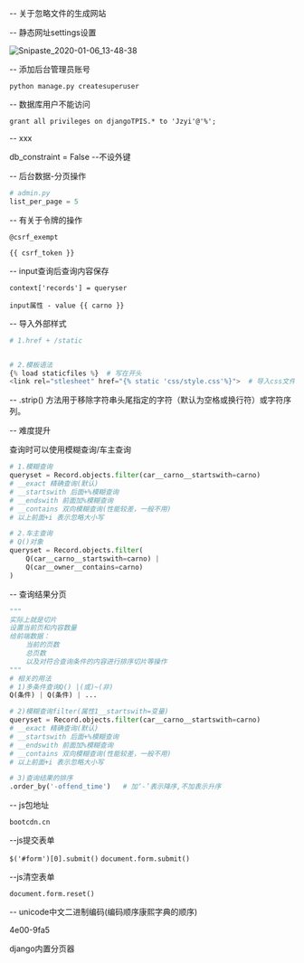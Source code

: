 

-- 关于忽略文件的生成网站

-- 静态网址settings设置

![Snipaste_2020-01-06_13-48-38](D:\pythonStudy\web后端知识\image\Snipaste_2020-01-06_13-48-38.png)

-- 添加后台管理员账号

`python manage.py createsuperuser`

-- 数据库用户不能访问

   `grant all privileges on djangoTPIS.* to 'Jzyi'@'%';`



-- xxx

db_constraint = False --不设外键



-- 后台数据-分页操作

```python
# admin.py
list_per_page = 5
```



-- 有关于令牌的操作

```
@csrf_exempt

{{ csrf_token }}
```



-- input查询后查询内容保存

```
context['records'] = queryser

input属性 - value {{ carno }}
```



-- 导入外部样式

```python
# 1.href + /static


# 2.模板语法
{% load staticfiles %}  # 写在开头
<link rel="stlesheet" href="{% static 'css/style.css'%}">  # 导入css文件
```



-- .strip()  方法用于移除字符串头尾指定的字符（默认为空格或换行符）或字符序列。



-- 难度提升

查询时可以使用模糊查询/车主查询

```python
# 1.模糊查询
queryset = Record.objects.filter(car__carno__startswith=carno)  
# __exact 精确查询(默认)
# __startswith 后面+%模糊查询
# __endswith 前面加%模糊查询
# __contains 双向模糊查询(性能较差，一般不用)
# 以上前面+i 表示忽略大小写

# 2.车主查询
# Q()对象
queryset = Record.objects.filter(
    Q(car__carno__startswith=carno) |
    Q(car__owner__contains=carno)
)
```



-- 查询结果分页

```python
"""
实际上就是切片
设置当前页和内容数量
给前端数据：
	当前的页数
	总页数
	以及对符合查询条件的内容进行排序切片等操作
"""
# 相关的用法
# 1)多条件查询Q() |(或)~(非)
Q(条件) | Q(条件) | ...  

# 2)模糊查询filter(属性1__startswith=变量)
queryset = Record.objects.filter(car__carno__startswith=carno)  
# __exact 精确查询(默认)
# __startswith 后面+%模糊查询
# __endswith 前面加%模糊查询
# __contains 双向模糊查询(性能较差，一般不用)
# 以上前面+i 表示忽略大小写

# 3)查询结果的排序
.order_by('-offend_time')	# 加‘-’表示降序,不加表示升序
```



-- js包地址

`bootcdn.cn`



--js提交表单

`$('#form')[0].submit()`
`document.form.submit()`



--js清空表单

`document.form.reset()`



-- unicode中文二进制编码(编码顺序康熙字典的顺序)

4e00-9fa5



django内置分页器







